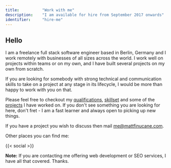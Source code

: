```yaml
---
title: 			"Work with me"
description: 	"I am available for hire from September 2017 onwards"
identifier:		"hire-me"
---
```


## Hello
I am a freelance full stack software engineer based in Berlin, Germany and I work remotely with businesses of all sizes across the world. I work well on projects within teams or on my own, and I have built several projects on my own from scratch.

If you are looking for somebody with strong technical and communication skills to take on a project at any stage in its lifecycle, I would be more than happy to work with you on that.

Please feel free to checkout my [qualifications](/cv), [skillset](/#skills) and some of the [projects](/projects) I have worked on. If you don't see something you are looking for here, don't fret - I am a fast learner and always open to picking up new things.

If you have a project you wish to discuss then mail [me@mattfinucane.com](mailto:me@mattfinucane.com).

Other places you can find me:

{{< social >}}

**Note:** If you are contacting me offering web development or SEO services, I have all that covered. Thanks.